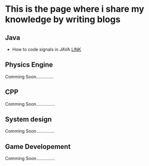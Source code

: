 # This is the page where i share my knowledge by writing blogs

## Java
- How to code signals in JAVA [LINK](\Java\Signalsjava.md)

## Physics Engine
Comming Soon..............

## CPP
Comming Soon...............

## System design
Comming Soon...............

## Game Developement
Comming Soon...............